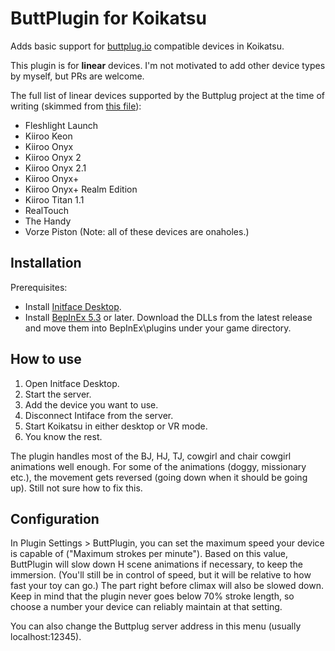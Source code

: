 # ButtPlugin for Koikatsu
Adds basic support for [buttplug.io](https://buttplug.io/) compatible devices in Koikatsu.

This plugin is for **linear** devices. I'm not motivated to add other device types by myself, but PRs are welcome.

The full list of linear devices supported by the Buttplug project at the time of writing (skimmed from [this file](https://github.com/buttplugio/buttplug/blob/32253e0c19cb83f0ce326ee5019e5db7f139651d/buttplug/buttplug-device-config/buttplug-device-config.yml)):
* Fleshlight Launch
* Kiiroo Keon
* Kiiroo Onyx
* Kiiroo Onyx 2
* Kiiroo Onyx 2.1
* Kiiroo Onyx+
* Kiiroo Onyx+ Realm Edition
* Kiiroo Titan 1.1
* RealTouch
* The Handy
* Vorze Piston
(Note: all of these devices are onaholes.)

## Installation
Prerequisites:
* Install [Initface Desktop](https://intiface.com/desktop/).
* Install [BepInEx 5.3](https://github.com/BepInEx/BepInEx/releases) or later.
Download the DLLs from the latest release and move them into BepInEx\plugins under your game directory.

## How to use
1. Open Initface Desktop.
1. Start the server.
1. Add the device you want to use.
1. Disconnect Intiface from the server.
1. Start Koikatsu in either desktop or VR mode.
1. You know the rest.

The plugin handles most of the BJ, HJ, TJ, cowgirl and chair cowgirl animations well enough. For some of the animations (doggy, missionary etc.), the movement gets reversed (going down when it should be going up). Still not sure how to fix this.

## Configuration
In Plugin Settings > ButtPlugin, you can set the maximum speed your device is capable of ("Maximum strokes per minute"). Based on this value, ButtPlugin will slow down H scene animations if necessary, to keep the immersion. (You'll still be in control of speed, but it will be relative to how fast your toy can go.) The part right before climax will also be slowed down. Keep in mind that the plugin never goes below 70% stroke length, so choose a number your device can reliably maintain at that setting.

You can also change the Buttplug server address in this menu (usually localhost:12345).
